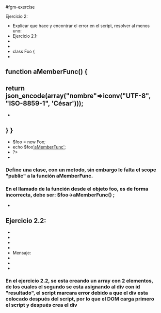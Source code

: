 #fgm-exercise

Ejercicio 2:
- Explicar que hace y encontrar el error en el script, resolver al menos uno:
- Ejercicio 2.1:
-
- <?php
- class Foo {
-
function aMemberFunc() {
-
return json_encode(array("nombre"=>iconv("UTF-8",
"ISO-8859-1", 'César')));
-
-
}
}
-
- $foo = new Foo;
- echo $foo['aMemberFunc']();
- ?>
-
### Define una clase, con un metodo, sin embargo le falta el scope "public" a la función aMemberFunc.
### En el llamado de la función desde el objeto foo, es de forma incorrecta, debe ser: $foo->aMemberFunc() ;
-
Ejercicio 2.2:
-
- <!DOCTYPE html>
- <html>
- <body>
- <script>
- function myFunction() {
    var tt = []
- tt['1']=1;
- tt['100']=2;
- document.getElementById("resultado").innerHTML =
tt['100'];
- }
- myFunction();
- </script>
- Mensaje:
- <div id="resultado"><div>
- </body>
- </html>


### En el ejercicio 2.2, se esta creando un array con 2 elementos, de los cuales el segundo se esta asignando al div con id "resultado", el script marcara error debido a que el div esta colocado después del script, por lo que el DOM carga primero el script y después crea el div